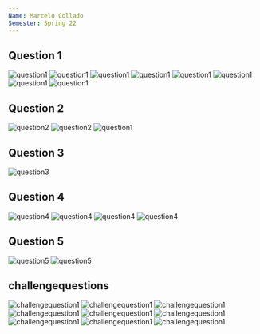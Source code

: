 ```yaml
---
Name: Marcelo Collado
Semester: Spring 22
---
```


## Question 1

![question1](q1.png)
![question1](q1.2.png)
![question1](q1.3.png)
![question1](q1.4.png)
![question1](q1.5.png)
![question1](q1.6.png)
![question1](q1.7.png)
![question1](q1.8.png)


## Question 2

![question2](q2.1.png)
![question2](q2.2.png)
![question1](q2.3.png)


## Question 3

![question3](q3.1.png)


## Question 4

![question4](q4.1.png)
![question4](q4.2.png)
![question4](q4.3.png)
![question4](q4.4.png)


## Question 5

![question5](q5.1.png)
![question5](q5.2.png)

## challengequestions

![challengequestion1](challengequestion1.1.png)
![challengequestion1](challengequestion1.2.png)
![challengequestion1](challengequestion1.3.png)
![challengequestion1](challengequestion1.4.png)
![challengequestion1](challengequestion1.5.png)
![challengequestion1](challengequestion1.6.png)
![challengequestion1](challengequestion1.7.png)
![challengequestion1](challengequestion1.8.png)
![challengequestion1](challengequestion1.9.png)

>>
##
>>